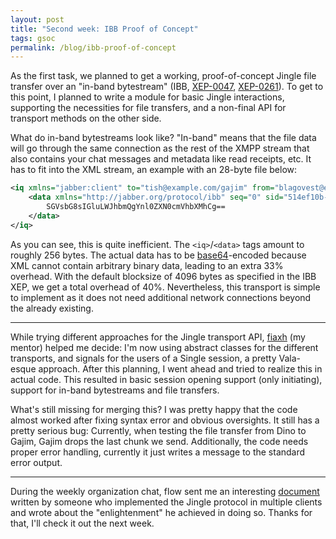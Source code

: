 ```yaml
---
layout: post
title: "Second week: IBB Proof of Concept"
tags: gsoc
permalink: /blog/ibb-proof-of-concept
---
```


As the first task, we planned to get a working, proof-of-concept Jingle file
transfer over an "in-band bytestream"
(IBB, [XEP-0047](https://xmpp.org/extensions/xep-0047.html),
[XEP-0261](https://xmpp.org/extensions/xep-0261.html)). To get to this point, I
planned to write a module for basic Jingle interactions, supporting the
necessities for file transfers, and a non-final API for transport methods on
the other side.

What do in-band bytestreams look like? "In-band" means that the file data will
go through the same connection as the rest of the XMPP stream that also
contains your chat messages and metadata like read receipts, etc. It has to fit
into the XML stream, an example with an 28-byte file below:

```xml
<iq xmlns="jabber:client" to="tish@example.com/gajim" from="blagovest@example.com/dino" type="set" id="e8656828-2da8-48a5-828d-804542945851">
	<data xmlns="http://jabber.org/protocol/ibb" seq="0" sid="514ef10b-22e7-4e58-bf46-cca01629e826">
		SGVsbG8sIGluLWJhbmQgYnl0ZXN0cmVhbXMhCg==
	</data>
</iq>
```

As you can see, this is quite inefficient. The `<iq>`/`<data>` tags amount to
roughly 256 bytes. The actual data has to be
[base64](https://en.wikipedia.org/wiki/Base64)-encoded because XML cannot
contain arbitrary binary data, leading to an extra 33% overhead. With the
default blocksize of 4096 bytes as specified in the IBB XEP, we get a total
overhead of 40%. Nevertheless, this transport is simple to implement as it does
not need additional network connections beyond the already existing.

---

While trying different approaches for the Jingle transport API,
[fiaxh](https://github.com/fiaxh/) (my mentor) helped me decide: I'm now using
abstract classes for the different transports, and signals for the users of a
Single session, a pretty Vala-esque approach. After this planning, I went ahead
and tried to realize this in actual code. This resulted in basic session
opening support (only initiating), support for in-band bytestreams and file
transfers.

What's still missing for merging this? I was pretty happy that the code almost
worked after fixing syntax error and obvious oversights. It still has a pretty
serious bug: Currently, when testing the file transfer from Dino to Gajim,
Gajim drops the last chunk we send. Additionally, the code needs proper error
handling, currently it just writes a message to the standard error output.

---

During the weekly organization chat, flow sent me an interesting
[document](https://gist.github.com/legastero/fa80e2366c448fd6e141)
written by someone who implemented the Jingle protocol in multiple clients and
wrote about the "enlightenment" he achieved in doing so. Thanks for that, I'll
check it out the next week.
